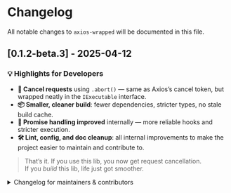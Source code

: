 # Changelog

All notable changes to `axios-wrapped` will be documented in this file.

## [0.1.2-beta.3] - 2025-04-12

### 💡 Highlights for Developers

- **🔄 Cancel requests** using `.abort()` — same as Axios’s cancel token, but wrapped neatly in the `IExecutable` interface.
- **📦 Smaller, cleaner build**: fewer dependencies, stricter types, no stale build cache.
- **🧠 Promise handling improved** internally — more reliable hooks and stricter execution.
- **🛠️ Lint, config, and doc cleanup**: all internal improvements to make the project easier to maintain and contribute to.

> That’s it. If you use this lib, you now get request cancellation.  
> If you *build* this lib, life just got smoother.

<details>
<summary>Changelog for maintainers & contributors</summary>

### Added

- **Request Cancellation and Error Handling**:
  - Implemented `abort()` method in `IExecutable` interface and `Request` class using `AbortController` for cancelling HTTP requests.
  - Added constants (`PROMISE_FULFILLED`, `INVALID_NAME_TYPE_ERROR`, `INVALID_PARAMS_FORMAT_ERROR`, `INVALID_HEADERS_FORMAT_ERROR`) in `src/constants/constants.ts` for improved error clarity.
  - Introduced `i-promise-handler-options.ts` in `src/interfaces/index.ts` for flexible promise handling configurations.
- **Tooling Enhancements**:
  - Integrated `eslint-plugin-sonarjs` for better code quality checks (`package.json`).
  - Extended `gulpfile.js` to clear `.rollup.cache` during `clear` task, preventing stale build artifacts.

### Changed

- **Request Builder and Execution**:
  - Enhanced `BaseRequestBuilder` to use new error constants and refined type definitions for headers, params, and hooks.
  - Modified `Request.build()` to leverage `resolveAllStrict` for stricter hook execution, with extracted `callSuccessHooks` and `callErrorHooks` methods.
  - Added `signal` to Axios request config for cancellation support.
- **Linting and Formatter Setup**:
  - Replaced `eslint.config.ts` with a simpler ESLint setup, scoping `lint:check` and `lint:fix` scripts to `src/**/*.ts` and `test/**/*.ts` (`package.json`).

- **Dependency and Build Cleanup**:
  - Removed unused dependencies (`@babel/core`, `@eslint/js`, `@rollup/plugin-babel`, `@types/lodash`, `babel-plugin-transform-remove-console`, `globals`, `typescript-eslint`) in `package.json`.
  - Made `axios` a `peerDependency` to clarify usage and reduce bundle size.
- **Utility Functions**: Relaxed `@typescript-eslint/naming-convention` rule for its entirety in `src/utils/lib/utility.ts` to keep utility names concise.

### Removed
- **ESLint Config**: Eliminated `eslint.config.ts` to simplify linting workflow.

### Fixed
- **Type Safety**: Strengthened type definitions in `BaseRequestBuilder` and `Request` for better reliability.
- **Build Consistency**: Ensured `.rollup.cache` cleanup in `gulp clear` task for reliable builds.

</details>
